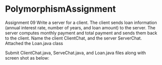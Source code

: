 # PolymorphismAssignment

Assignment 09
Write a server for a client. The client sends loan information (annual interest rate, number of years, and loan amount) to the server. 
The server computes monthly payment and total payment and sends them back to the client. Name the client ClientChat, and the server ServerChat. 
Attached the Loan.java class 

Submit ClientChat.java, ServeChat.java, and Loan.java files along with screen shot as below:
